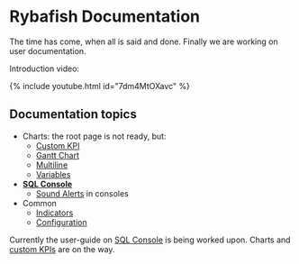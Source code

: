 # Rybafish Documentation

The time has come, when all is said and done. Finally we are working on user documentation.

Introduction video:

<!-- There is a [youtube video](https://youtu.be/7dm4MtOXavc) with tool introduction. -->
{% include youtube.html id="7dm4MtOXavc" %}

## Documentation topics
<!-- * [Connection manager](/connect) -->
* Charts: the root page is not ready, but:
  * [Custom KPI](/customKPI)
  * [Gantt Chart](/customKPIgantt)
  * [Multiline](/customMultiline)
  * [Variables](/variables)
* **[SQL Console](/sqlconsole)**
  * [Sound Alerts](/soundAlerts) in consoles
* Common
  * [Indicators](/indicator)
  * [Configuration](/config)

Currently the user-guide on [SQL Console](/sqlconsole) is being worked upon. Charts and [custom KPIs](/customKPI) are on the way.
